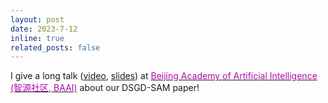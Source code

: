 ```yaml
---
layout: post
date: 2023-7-12
inline: true
related_posts: false
---
```


I give a long talk ([video](https://event.baai.ac.cn/activities/692), [slides](https://github.com/Raiden-Zhu/ICML-2023-DSGD-and-SAM/blob/main/Slides_ICML_2023_Decentralized_SGD_and_Average_direction_SAM_are_Asymptotically_Equivalent%20.pdf)) at [<span style="color: #B509AC;">Beijing Academy of Artificial Intelligence (智源社区, BAAI)</span>](https://hub.baai.ac.cn/) about our DSGD-SAM paper!
